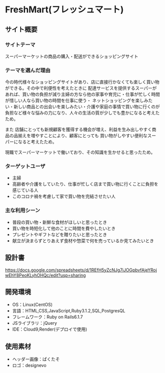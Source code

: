 # FreshMart(フレッシュマート)

## サイト概要
### サイトテーマ
スーパーマーケットの商品の購入・配送ができるショッピングサイト

### テーマを選んだ理由
今の時代様々なショッピングサイトがあり、店に直接行かなくても楽しく買い物ができる。その中で利便性を考えたときに
配達サービスを提供するスーパーがあれば、買い物の負担が減り主婦の方なら他の家事や育児に・仕事が忙しく時間が惜しい人なら買い物の時間を仕事に使う・
ネットショッピングを楽しみたい・新しい商品との出会いを楽しみたい・介護や家庭の事情で買い物に行くのが負担など様々な悩みの力になり、人々の生活の質が少しでも豊かになると考えたため。

また 店舗にとっても新規顧客を獲得する機会が増え、利益を生み出しやすく商品の品揃えを増やすことにより、顧客にとっても
買い物がしやすい便利なスーパーになると考えたため。

現職でスーパーマーケットで働いており、その知識を生かせると思ったため。

### ターゲットユーザ
- 主婦
- 高齢者や介護をしていたり、仕事が忙しく店まで買い物に行くことに負担を感じている人
- このコロナ禍を考慮して家で買い物を完結させたい人

### 主な利用シーン
- 普段の買い物・新鮮な食材がほしいと思ったとき
- 買い物を時短化して他のことに時間を費やしたいとき
- プレゼントやギフトなどを贈りたいと思ったとき
- 献立が決まらずとりあえず食材や惣菜で何を売っているか見てみたいとき

## 設計書
https://docs.google.com/spreadsheets/d/1REfH5yZcNJg7iJOGpbvfAjeYRojwEhY8PeoKLyhOHQc/edit?usp=sharing

## 開発環境
- OS：Linux(CentOS)
- 言語：HTML,CSS,JavaScript,Ruby3.1.2,SQL,PostgresQL
- フレームワーク：Ruby on Rails6.1.7
- JSライブラリ：jQuery
- IDE：Cloud9,Render(デプロイで使用)

## 使用素材
- ヘッダー画像：ぱくたそ
- ロゴ：designevo
